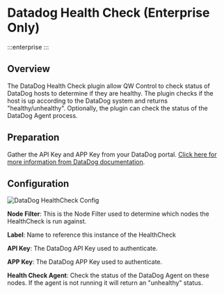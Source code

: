 # Datadog Health Check (Enterprise Only)

:::enterprise
:::
## Overview

The DataDog Health Check plugin allow QW Control to check status of DataDog hosts to determine if they are healthy. The plugin checks if the host is up according to the DataDog system and returns "healthy/unhealthy".  Optionally, the plugin can check the status of the DataDog Agent process.

## Preparation

Gather the API Key and APP Key from your DataDog portal.  [Click here for more information from DataDog documentation](/en/https://docs.datadoghq.com/account_management/api-app-keys/).

## Configuration

![DataDog HealthCheck Config](/en/@assets/img/healthcheck-datadog-config.png)

**Node Filter**: This is the Node Filter used to determine which nodes the HealthCheck is run against.

**Label**: Name to reference this instance of the HealthCheck

**API Key**: The DataDog API Key used to authenticate.

**APP Key**: The DataDog APP Key used to authenticate.

**Health Check Agent**: Check the status of the DataDog Agent on these nodes. If the agent is not running it will return an "unhealthy" status.
